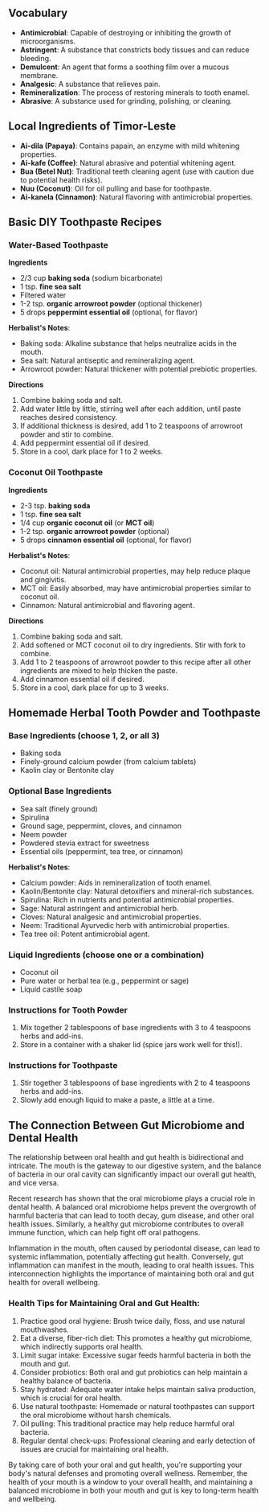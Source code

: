 ## Vocabulary

- **Antimicrobial**: Capable of destroying or inhibiting the growth of microorganisms.
- **Astringent**: A substance that constricts body tissues and can reduce bleeding.
- **Demulcent**: An agent that forms a soothing film over a mucous membrane.
- **Analgesic**: A substance that relieves pain.
- **Remineralization**: The process of restoring minerals to tooth enamel.
- **Abrasive**: A substance used for grinding, polishing, or cleaning.

## Local Ingredients of Timor-Leste

- **Ai-dila (Papaya)**: Contains papain, an enzyme with mild whitening properties.
- **Ai-kafe (Coffee)**: Natural abrasive and potential whitening agent.
- **Bua (Betel Nut)**: Traditional teeth cleaning agent (use with caution due to potential health risks).
- **Nuu (Coconut)**: Oil for oil pulling and base for toothpaste.
- **Ai-kanela (Cinnamon)**: Natural flavoring with antimicrobial properties.

## Basic DIY Toothpaste Recipes

### Water-Based Toothpaste

**Ingredients**
* 2/3 cup **baking soda** (sodium bicarbonate)
* 1 tsp. **fine sea salt**
* Filtered water
* 1-2 tsp. **organic arrowroot powder** (optional thickener)
* 5 drops **peppermint essential oil** (optional, for flavor)

**Herbalist's Notes**:
- Baking soda: Alkaline substance that helps neutralize acids in the mouth.
- Sea salt: Natural antiseptic and remineralizing agent.
- Arrowroot powder: Natural thickener with potential prebiotic properties.

**Directions**
1. Combine baking soda and salt.
2. Add water little by little, stirring well after each addition, until paste reaches desired consistency.
3. If additional thickness is desired, add 1 to 2 teaspoons of arrowroot powder and stir to combine.
4. Add peppermint essential oil if desired.
5. Store in a cool, dark place for 1 to 2 weeks.

### Coconut Oil Toothpaste

**Ingredients**
* 2-3 tsp. **baking soda**
* 1 tsp. **fine sea salt**
* 1/4 cup **organic coconut oil** (or **MCT oil**)
* 1-2 tsp. **organic arrowroot powder** (optional)
* 5 drops **cinnamon essential oil** (optional, for flavor)

**Herbalist's Notes**:
- Coconut oil: Natural antimicrobial properties, may help reduce plaque and gingivitis.
- MCT oil: Easily absorbed, may have antimicrobial properties similar to coconut oil.
- Cinnamon: Natural antimicrobial and flavoring agent.

**Directions**
1. Combine baking soda and salt.
2. Add softened or MCT coconut oil to dry ingredients. Stir with fork to combine.
3. Add 1 to 2 teaspoons of arrowroot powder to this recipe after all other ingredients are mixed to help thicken the paste.
4. Add cinnamon essential oil if desired.
5. Store in a cool, dark place for up to 3 weeks.

## Homemade Herbal Tooth Powder and Toothpaste

### Base Ingredients (choose 1, 2, or all 3)
* Baking soda
* Finely-ground calcium powder (from calcium tablets)
* Kaolin clay or Bentonite clay

### Optional Base Ingredients
* Sea salt (finely ground)
* Spirulina
* Ground sage, peppermint, cloves, and cinnamon
* Neem powder
* Powdered stevia extract for sweetness
* Essential oils (peppermint, tea tree, or cinnamon)

**Herbalist's Notes**:
- Calcium powder: Aids in remineralization of tooth enamel.
- Kaolin/Bentonite clay: Natural detoxifiers and mineral-rich substances.
- Spirulina: Rich in nutrients and potential antimicrobial properties.
- Sage: Natural astringent and antimicrobial herb.
- Cloves: Natural analgesic and antimicrobial properties.
- Neem: Traditional Ayurvedic herb with antimicrobial properties.
- Tea tree oil: Potent antimicrobial agent.

### Liquid Ingredients (choose one or a combination)
* Coconut oil
* Pure water or herbal tea (e.g., peppermint or sage)
* Liquid castile soap

### Instructions for Tooth Powder
1. Mix together 2 tablespoons of base ingredients with 3 to 4 teaspoons herbs and add-ins.
2. Store in a container with a shaker lid (spice jars work well for this!).

### Instructions for Toothpaste
1. Stir together 3 tablespoons of base ingredients with 2 to 4 teaspoons herbs and add-ins.
2. Slowly add enough liquid to make a paste, a little at a time.

## The Connection Between Gut Microbiome and Dental Health

The relationship between oral health and gut health is bidirectional and intricate. The mouth is the gateway to our digestive system, and the balance of bacteria in our oral cavity can significantly impact our overall gut health, and vice versa.

Recent research has shown that the oral microbiome plays a crucial role in dental health. A balanced oral microbiome helps prevent the overgrowth of harmful bacteria that can lead to tooth decay, gum disease, and other oral health issues. Similarly, a healthy gut microbiome contributes to overall immune function, which can help fight off oral pathogens.

Inflammation in the mouth, often caused by periodontal disease, can lead to systemic inflammation, potentially affecting gut health. Conversely, gut inflammation can manifest in the mouth, leading to oral health issues. This interconnection highlights the importance of maintaining both oral and gut health for overall wellbeing.

### Health Tips for Maintaining Oral and Gut Health:

1. Practice good oral hygiene: Brush twice daily, floss, and use natural mouthwashes.
2. Eat a diverse, fiber-rich diet: This promotes a healthy gut microbiome, which indirectly supports oral health.
3. Limit sugar intake: Excessive sugar feeds harmful bacteria in both the mouth and gut.
4. Consider probiotics: Both oral and gut probiotics can help maintain a healthy balance of bacteria.
5. Stay hydrated: Adequate water intake helps maintain saliva production, which is crucial for oral health.
6. Use natural toothpaste: Homemade or natural toothpastes can support the oral microbiome without harsh chemicals.
7. Oil pulling: This traditional practice may help reduce harmful oral bacteria.
8. Regular dental check-ups: Professional cleaning and early detection of issues are crucial for maintaining oral health.

By taking care of both your oral and gut health, you're supporting your body's natural defenses and promoting overall wellness. Remember, the health of your mouth is a window to your overall health, and maintaining a balanced microbiome in both your mouth and gut is key to long-term health and wellbeing.